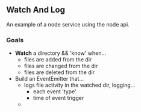 ## Watch And Log
An example of a node service using the node api.

### Goals
- **Watch** a directory && 'know' when...
  - files are added from the dir
  - files are changed from the dir
  - files are deleted from the dir
- Build an EventEmitter that...
  - logs file activity in the watched dir, logging...
    - each event 'type'
    - time of event trigger
  - 